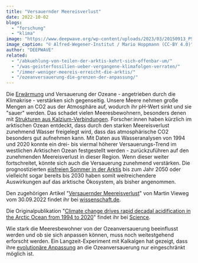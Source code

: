 ```yaml
---
title: "Versauernder Meereisverlust"
date: 2022-10-02
blogs: 
  - "forschung"
  - "klima"
image: "https://www.deepwave.org/wp-content/uploads/2023/03/20150913_PS94_Arktis_085_MHoppmann-scaled.jpg"
image_caption: "© Alfred-Wegener-Institut / Mario Hoppmann (CC-BY 4.0)"
author: "DEEPWAVE"
related: 
  - "/abkuehlung-von-teilen-der-arktis-kehrt-sich-offenbar-um/"
  - "/was-geisterfossilien-ueber-vergangene-klimafolgen-verraten/"
  - "/immer-weniger-meereis-erreicht-die-arktis/"
  - "/ozeanversauerung-die-grenzen-der-anpassung/"
---
```


Die [Erwärmung](https://www.deepwave.org/abkuehlung-von-teilen-der-arktis-kehrt-sich-offenbar-um/) und Versauerung der Ozeane - angetrieben durch die Klimakrise - verstärken sich gegenseitig. Unsere Meere nehmen große Mengen an CO2 aus der Atmosphäre auf, wodurch ihr pH-Wert sinkt und sie "sauer" werden. Das schadet vielen Meeresbewohnern, besonders denen mit [Strukturen aus Kalzium-Verbindungen](https://www.deepwave.org/was-geisterfossilien-ueber-vergangene-klimafolgen-verraten/). Forscher:innen haben kürzlich im arktischen Ozean entdeckt, dass durch den starken Meereisverlust zunehmend Wasser freigelegt wird, dass das atmosphärische CO2 besonders gut aufnehmen kann. Mit Daten aus Wasseranalysen von 1994 und 2020 konnte ein drei- bis viermal höherer Versauerungs-Trend im westlichen Arktischen Ozean festgestellt werden - zurückzuführen auf den zunehmenden Meereisverlust in dieser Region. Wenn dieser weiter fortschreitet, könnte sich auch die Versauerung zunehmend verstärken. Die prognostizierten [eisfreien Sommer in der Arktis](https://www.deepwave.org/immer-weniger-meereis-erreicht-die-arktis/) bis zum Jahr 2050 oder vielleicht sogar bereits bis 2030 haben somit weitreichendere Auswirkungen auf das arktische Ökosystem, als bisher angenommen.

Den zugehörigen Artikel "[Versauernder Meereisverlust](https://www.wissenschaft.de/erde-umwelt/versauernder-meereisverlust/)" von Martin Vieweg vom 30.09.2022 findet ihr bei [wissenschaft.de](https://www.wissenschaft.de/).

Die Originalpublikation "[Climate change drives rapid decadal acidification in the Arctic Ocean from 1994 to 2020](https://www.science.org/doi/10.1126/science.abo0383)" findet ihr bei [Science](https://www.science.org/journal/science).

Wie stark die Meeresbewohner von der Ozeanversauerung beeinflusst werden und ob sie sich anpassen können, muss noch weitestgehend erforscht werden. Ein Langzeit-Experiment mit Kalkalgen hat gezeigt, dass ihre [evolutionäre Anpassung](https://www.deepwave.org/ozeanversauerung-die-grenzen-der-anpassung/) an die Ozeanversauerung nur eingeschränkt möglich ist.
